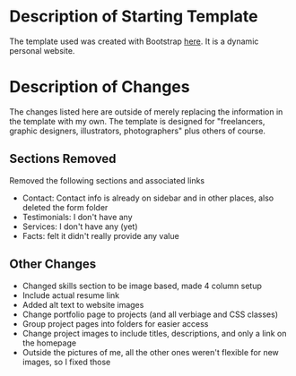 # Description of Starting Template

The template used was created with Bootstrap [here](https://bootstrapmade.com/iportfolio-bootstrap-portfolio-websites-template/). It is a dynamic personal website.

# Description of Changes

The changes listed here are outside of merely replacing the information in the template with my own. The template is designed for "freelancers, graphic designers, illustrators, photographers" plus others of course.

## Sections Removed

Removed the following sections and associated links

- Contact: Contact info is already on sidebar and in other places, also deleted the form folder
- Testimonials: I don't have any
- Services: I don't have any (yet)
- Facts: felt it didn't really provide any value

## Other Changes

- Changed skills section to be image based, made 4 column setup
- Include actual resume link
- Added alt text to website images
- Change portfolio page to projects (and all verbiage and CSS classes)
- Group project pages into folders for easier access
- Change project images to include titles, descriptions, and only a link on the homepage
- Outside the pictures of me, all the other ones weren't flexible for new images, so I fixed those
